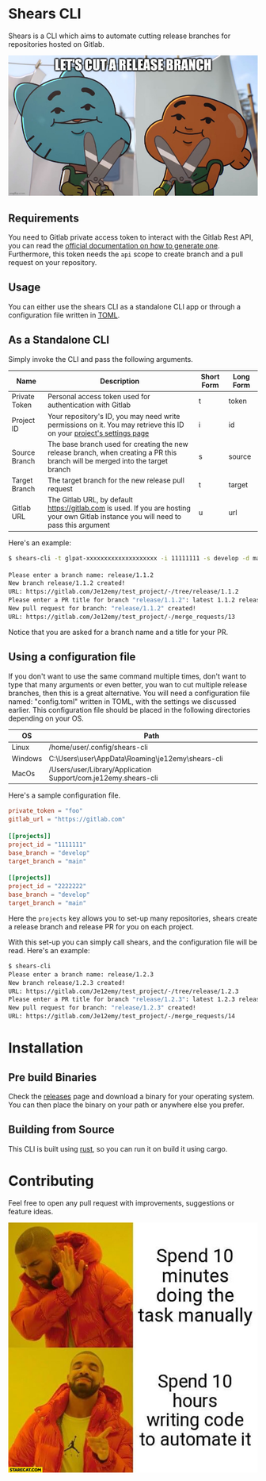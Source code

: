 # Shears CLI

Shears is a CLI which aims to automate cutting release branches for repositories hosted on Gitlab.

![Landing Image](./assets/shears_landing.jpg)

## Requirements

You need to Gitlab private access token to interact with the Gitlab Rest API, you can read the [official documentation on how to generate one](https://docs.gitlab.com/ee/user/profile/personal_access_tokens.html). Furthermore, this token needs the `api` scope to create branch and a pull request on your repository.

## Usage

You can either use the shears CLI as a standalone CLI app or through a configuration file written in [TOML](https://toml.io/en/).

## As a Standalone CLI

Simply invoke the CLI and pass the following arguments.

| Name          | Description                                                                                                                                                                                     | Short Form | Long Form |
| ------------- | ----------------------------------------------------------------------------------------------------------------------------------------------------------------------------------------------- | ---------- | --------- |
| Private Token | Personal access token used for authentication with Gitlab                                                                                                                                       | t          | token     |
| Project ID    | Your repository's ID, you may need write permissions on it. You may retrieve this ID on your [project's settings page](https://docs.gitlab.com/ee/user/project/settings/#view-project-settings) | i          | id        |
| Source Branch | The base branch used for creating the new release branch, when creating a PR this branch will be merged into the target branch                                                                  | s          | source    |
| Target Branch | The target branch for the new release pull request                                                                                                                                              | t          | target    |
| Gitlab URL    | The Gitlab URL, by default https://gitlab.com is used. If you are hosting your own Gitlab instance you will need to pass this argument                                                          | u          | url       |

Here's an example:

```bash
$ shears-cli -t glpat-xxxxxxxxxxxxxxxxxxxx -i 11111111 -s develop -d main

Please enter a branch name: release/1.1.2
New branch release/1.1.2 created!
URL: https://gitlab.com/Je12emy/test_project/-/tree/release/1.1.2
Please enter a PR title for branch "release/1.1.2": latest 1.1.2 release
New pull request for branch: "release/1.1.2" created!
URL: https://gitlab.com/Je12emy/test_project/-/merge_requests/13
```

Notice that you are asked for a branch name and a title for your PR.

## Using a  configuration file

If you don't want to use the same command multiple times, don't want to type that many arguments or even better, you wan to cut multiple release branches, then this is a great alternative. You will need a configuration file named: "config.toml" written in TOML, with the settings we discussed earlier. This configuration file should be placed in the following directories depending on your OS.

| OS      | Path                                                          |
| ------- | ------------------------------------------------------------- |
| Linux   | /home/user/.config/shears-cli                                 |
| Windows | C:\Users\user\AppData\Roaming\je12emy\shears-cli              |
| MacOs   | /Users/user/Library/Application Support/com.je12emy.shears-cli|

Here's a sample configuration file.

```TOML
private_token = "foo"
gitlab_url = "https://gitlab.com"

[[projects]]
project_id = "1111111"
base_branch = "develop"
target_branch = "main"

[[projects]]
project_id = "2222222"
base_branch = "develop"
target_branch = "main"
```

Here the `projects` key allows you to set-up many repositories, shears create a release branch and release PR for you on each project.

With this set-up you can simply call shears, and the configuration file will be read. Here's an example:

```bash
$ shears-cli
Please enter a branch name: release/1.2.3
New branch release/1.2.3 created!
URL: https://gitlab.com/Je12emy/test_project/-/tree/release/1.2.3
Please enter a PR title for branch "release/1.2.3": latest 1.2.3 release
New pull request for branch: "release/1.2.3" created!
URL: https://gitlab.com/Je12emy/test_project/-/merge_requests/14
```

# Installation

## Pre build Binaries

Check the [releases](https://github.com/Je12emy/shears-cli/releases) page and download a binary for your operating system. You can then place the binary on your path or anywhere else you prefer.

## Building from Source

This CLI is built using [rust](https://www.rust-lang.org/), so you can run it on build it using cargo.

# Contributing

Feel free to open any pull request with improvements, suggestions or feature ideas.

![Meme](./assets/automation-meme.jpg)
